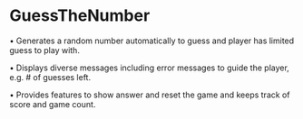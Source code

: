 # GuessTheNumber

•	Generates a random number automatically to guess and player has limited guess to play with. 


•	Displays diverse messages including error messages to guide the player, e.g. # of guesses left.


•	Provides features to show answer and reset the game and keeps track of score and game count.
